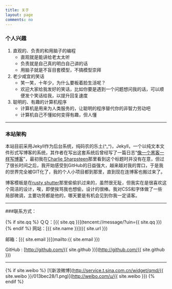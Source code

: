 ```yaml
---
title: 关于
layout: page
comments: no
---
```


### 个人兴趣

1. 直观的、负责的和用脑子的编程
    - 直观就是能讲给老太太听
    - 负责就是自己真的明白自己讲的话
    - 用脑子就是不盲目套模型，不搞模型崇拜
1. 老少咸宜的笑话
    - 笑一笑，十年少，为什么要板着脸生活呢？
    - 欢迎大家给我发好的笑话，比如你要是遇到一个问题想问我的话，可以顺便发个笑话给我，以提升回复速度
1. 聪明的、有趣的计算机程序
    - 计算机是用来为人类服务的，让聪明的程序替代你的非智力劳动吧
    - 计算机自己不懂如何变得有趣，但人懂


----

### 本站架构

本站目前采用Jekyll作为后台系统，纯码农的乐土(^_^)，Jekyll，一个以纯文本文件形式写博客的系统，其作者在写出这套系统后曾经写了一篇日志“[像一个黑客一样写博客](http://tom.preston-werner.com/2008/11/17/blogging-like-a-hacker.html)”，最初我在[Charlie Sharpsteen](https://github.com/Sharpie)那里看到这个标题时并没有在意，但过了很长时间之后，我开始感受到GitHub的日益强大，越来越对我的胃口，于是我的世界完全被GIT化了，我的个人小项目都到那里，直到现在连博客也搬过来了。

博客模板是在[rusty shutter](http://lhzhang.com/)那里偷偷扒过来的，虽然很无耻，但我实在是很喜欢这个简洁的设计，唉，即使挨骂我也想偷，设计的很棒。我对CSS和字体做了一些局部微调，主要功劳都是他的，哪天要是有机会见到你我一定请客。

----

###联系方式：

{% if site.qq %}
ＱＱ：[{{ site.qq }}](tencent://message/?uin={{ site.qq }})
{% endif %}
网站：[{{ site.name }}]({{ site.url }})

邮箱：[{{ site.email }}](mailto:{{ site.email }})

GitHub : [http://github.com/{{ site.github }}](http://github.com/{{ site.github }})

----

{% if site.weibo %}
[![新浪微博](http://service.t.sina.com.cn/widget/qmd/{{ site.weibo }}/013bec28/1.png)](http://weibo.com/u/{{ site.weibo }})
{% endif %}
